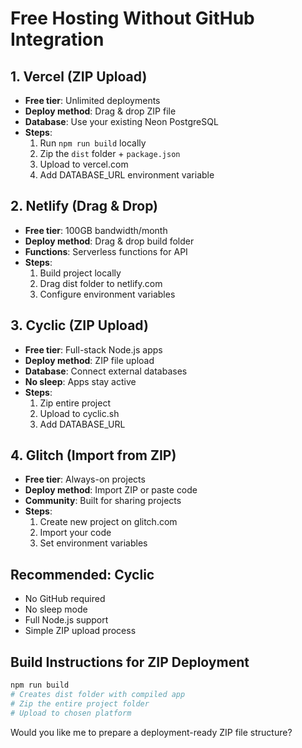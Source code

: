 # Free Hosting Without GitHub Integration

## 1. Vercel (ZIP Upload)
- **Free tier**: Unlimited deployments
- **Deploy method**: Drag & drop ZIP file
- **Database**: Use your existing Neon PostgreSQL
- **Steps**:
  1. Run `npm run build` locally
  2. Zip the `dist` folder + `package.json`
  3. Upload to vercel.com
  4. Add DATABASE_URL environment variable

## 2. Netlify (Drag & Drop)
- **Free tier**: 100GB bandwidth/month
- **Deploy method**: Drag & drop build folder
- **Functions**: Serverless functions for API
- **Steps**:
  1. Build project locally
  2. Drag dist folder to netlify.com
  3. Configure environment variables

## 3. Cyclic (ZIP Upload)
- **Free tier**: Full-stack Node.js apps
- **Deploy method**: ZIP file upload
- **Database**: Connect external databases
- **No sleep**: Apps stay active
- **Steps**:
  1. Zip entire project
  2. Upload to cyclic.sh
  3. Add DATABASE_URL

## 4. Glitch (Import from ZIP)
- **Free tier**: Always-on projects
- **Deploy method**: Import ZIP or paste code
- **Community**: Built for sharing projects
- **Steps**:
  1. Create new project on glitch.com
  2. Import your code
  3. Set environment variables

## Recommended: Cyclic
- No GitHub required
- No sleep mode
- Full Node.js support
- Simple ZIP upload process

## Build Instructions for ZIP Deployment
```bash
npm run build
# Creates dist folder with compiled app
# Zip the entire project folder
# Upload to chosen platform
```

Would you like me to prepare a deployment-ready ZIP file structure?